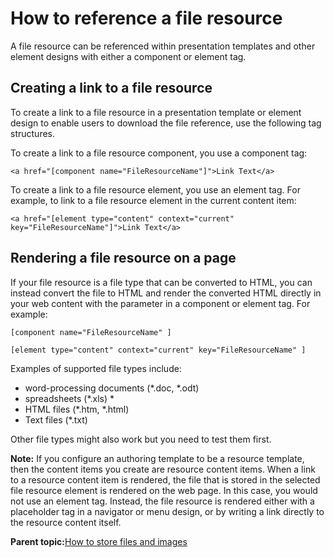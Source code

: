 # How to reference a file resource 

A file resource can be referenced within presentation templates and other element designs with either a component or element tag.

## Creating a link to a file resource

To create a link to a file resource in a presentation template or element design to enable users to download the file reference, use the following tag structures.

To create a link to a file resource component, you use a component tag:

```
<a href="[component name="FileResourceName"]">Link Text</a>
```

To create a link to a file resource element, you use an element tag. For example, to link to a file resource element in the current content item:

```
<a href="[element type="content" context="current" key="FileResourceName"]">Link Text</a>
```

## Rendering a file resource on a page

If your file resource is a file type that can be converted to HTML, you can instead convert the file to HTML and render the converted HTML directly in your web content with the  parameter in a component or element tag. For example:

```
[component name="FileResourceName" ]
```

```
[element type="content" context="current" key="FileResourceName" ]
```

Examples of supported file types include:

-   word-processing documents \(\*.doc, \*.odt\)
-   spreadsheets \(\*.xls\) \*
-   HTML files \(\*.htm, \*.html\)
-   Text files \(\*.txt\)

Other file types might also work but you need to test them first.

**Note:** If you configure an authoring template to be a resource template, then the content items you create are resource content items. When a link to a resource content item is rendered, the file that is stored in the selected file resource element is rendered on the web page. In this case, you would not use an element tag. Instead, the file resource is rendered either with a placeholder tag in a navigator or menu design, or by writing a link directly to the resource content itself.

**Parent topic:**[How to store files and images ](../wcm/wcm_dev_elements_types_files.md)

